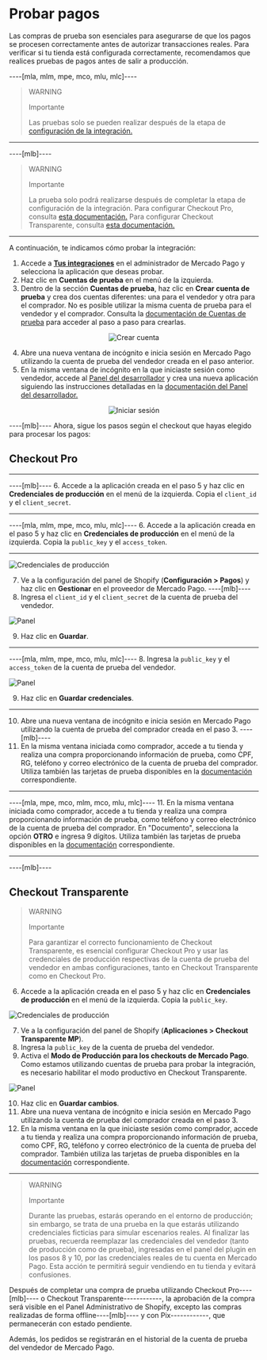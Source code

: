 # Probar pagos

Las compras de prueba son esenciales para asegurarse de que los pagos se procesen correctamente antes de autorizar transacciones reales. Para verificar si tu tienda está configurada correctamente, recomendamos que realices pruebas de pagos antes de salir a producción.

----[mla, mlm, mpe, mco, mlu, mlc]----
> WARNING
>
> Importante
>
> Las pruebas solo se pueden realizar después de la etapa de [configuración de la integración.](/developers/es/docs/shopify/integration-configuration/checkout-pro)

------------
----[mlb]----
> WARNING
> 
> Importante
>
> La prueba solo podrá realizarse después de completar la etapa de configuración de la integración. Para configurar Checkout Pro, consulta [esta documentación.](/developers/es/docs/shopify/integration-configuration/checkout-pro) Para configurar Checkout Transparente, consulta [esta documentación.](/developers/es/docs/shopify/integration-configuration/checkout-transparente)

------------
A continuación, te indicamos cómo probar la integración:

1. Accede a **[Tus integraciones](https://www.mercadopago[FAKER][URL][DOMAIN]/developers/panel/app)** en el administrador de Mercado Pago y selecciona la aplicación que deseas probar.
2. Haz clic en **Cuentas de prueba** en el menú de la izquierda.
3. Dentro de la sección **Cuentas de prueba**, haz clic en **Crear cuenta de prueba** y crea dos cuentas diferentes: una para el vendedor y otra para el comprador. No es posible utilizar la misma cuenta de prueba para el vendedor y el comprador. Consulta la [documentación de Cuentas de prueba](/developers/es/docs/shopify/additional-content/your-integrations/test/accounts) para acceder al paso a paso para crearlas.

<center>

![Crear cuenta](shopify/test-create-account-es.gif)

</center>

4. Abre una nueva ventana de incógnito e inicia sesión en Mercado Pago utilizando la cuenta de prueba del vendedor creada en el paso anterior.
5. En la misma ventana de incógnito en la que iniciaste sesión como vendedor, accede al [Panel del desarrollador](https://www.mercadopago[FAKER][URL][DOMAIN]/developers/panel/app) y crea una nueva aplicación siguiendo las instrucciones detalladas en la [documentación del Panel del desarrollador.](/developers/es/docs/shopify/additional-content/your-integrations/dashboard)

<center>

![Iniciar sesión](shopify/test-login-esp.gif)

</center>

----[mlb]----
Ahora, sigue los pasos según el checkout que hayas elegido para procesar los pagos:
## Checkout Pro
------------
----[mlb]----
6. Accede a la aplicación creada en el paso 5 y haz clic en **Credenciales de producción** en el menú de la izquierda. Copia el `client_id` y el `client_secret`.

------------
----[mla, mlm, mpe, mco, mlu, mlc]----
6. Accede a la aplicación creada en el paso 5 y haz clic en **Credenciales de producción** en el menú de la izquierda. Copia la `public_key` y el `access_token`.

------------
![Credenciales de producción](shopify/test-prod-credentials-es.png)

7. Ve a la configuración del panel de Shopify (**Configuración > Pagos**) y haz clic en **Gestionar** en el proveedor de Mercado Pago.
----[mlb]----
8. Ingresa el `client_id` y el `client_secret` de la cuenta de prueba del vendedor.

![Panel](shopify/test-pro-shopify.png)

9. Haz clic en **Guardar**.

------------
----[mla, mlm, mpe, mco, mlu, mlc]----
8. Ingresa la `public_key` y el `access_token` de la cuenta de prueba del vendedor.

![Panel](shopify/test-pro-shopify-es-all.jpg)

9. Haz clic en **Guardar credenciales**.

------------
10. Abre una nueva ventana de incógnito e inicia sesión en Mercado Pago utilizando la cuenta de prueba del comprador creada en el paso 3.
----[mlb]----
11. En la misma ventana iniciada como comprador, accede a tu tienda y realiza una compra proporcionando información de prueba, como CPF, RG, teléfono y correo electrónico de la cuenta de prueba del comprador. Utiliza también las tarjetas de prueba disponibles en la [documentación](/developers/es/docs/shopify/additional-content/your-integrations/test/cards) correspondiente.

------------
----[mla, mpe, mco, mlm, mco, mlu, mlc]----
11. En la misma ventana iniciada como comprador, accede a tu tienda y realiza una compra proporcionando información de prueba, como teléfono y correo electrónico de la cuenta de prueba del comprador. En "Documento", selecciona la opción **OTRO** e ingresa 9 dígitos. Utiliza también las tarjetas de prueba disponibles en la [documentación](/developers/es/docs/shopify/additional-content/your-integrations/test/cards) correspondiente.

------------
----[mlb]----
## Checkout Transparente

> WARNING
>
> Importante
>
> Para garantizar el correcto funcionamiento de Checkout Transparente, es esencial configurar Checkout Pro y usar las credenciales de producción respectivas de la cuenta de prueba del vendedor en ambas configuraciones, tanto en Checkout Transparente como en Checkout Pro.

6. Accede a la aplicación creada en el paso 5 y haz clic en **Credenciales de producción** en el menú de la izquierda. Copia la `public_key`.

![Credenciales de producción](shopify/test-prod-credentials-es.png)

7. Ve a la configuración del panel de Shopify (**Aplicaciones > Checkout Transparente MP**).
8. Ingresa la `public_key` de la cuenta de prueba del vendedor.
9. Activa el **Modo de Producción para los checkouts de Mercado Pago**. Como estamos utilizando cuentas de prueba para probar la integración, es necesario habilitar el modo productivo en Checkout Transparente.

![Panel](shopify/test-api-shopify.png)

10. Haz clic en **Guardar cambios**.
11. Abre una nueva ventana de incógnito e inicia sesión en Mercado Pago utilizando la cuenta de prueba del comprador creada en el paso 3.
12. En la misma ventana en la que iniciaste sesión como comprador, accede a tu tienda y realiza una compra proporcionando información de prueba, como CPF, RG, teléfono y correo electrónico de la cuenta de prueba del comprador. También utiliza las tarjetas de prueba disponibles en la [documentación](/developers/es/docs/shopify/additional-content/your-integrations/test/cards) correspondiente.

------------
> WARNING
>
> Importante
>
> Durante las pruebas, estarás operando en el entorno de producción; sin embargo, se trata de una prueba en la que estarás utilizando credenciales ficticias para simular escenarios reales. Al finalizar las pruebas, recuerda reemplazar las credenciales del vendedor (tanto de producción como de prueba), ingresadas en el panel del plugin en los pasos 8 y 10, por las credenciales reales de tu cuenta en Mercado Pago. Esta acción te permitirá seguir vendiendo en tu tienda y evitará confusiones.

Después de completar una compra de prueba utilizando Checkout Pro----[mlb]---- o Checkout Transparente------------, la aprobación de la compra será visible en el Panel Administrativo de Shopify, excepto las compras realizadas de forma offline----[mlb]---- y con Pix------------, que permanecerán con estado pendiente.

Además, los pedidos se registrarán en el historial de la cuenta de prueba del vendedor de Mercado Pago.
